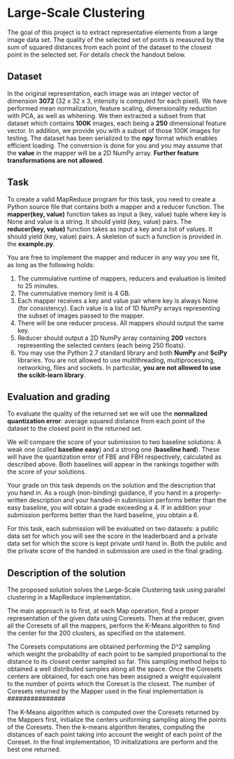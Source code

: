 # Large-Scale Clustering

The goal of this project is to extract representative elements from a large image data set. The quality of the selected set of points is measured by the sum of squared distances from each point of the dataset to the closest point in the selected set. For details check the handout below.

## Dataset

In the original representation, each image was an integer vector of dimension **3072** (32 x 32 x 3, intensity is computed for each pixel). We have performed mean normalization, feature scaling, dimensionality reduction with PCA, as well as whitening. We then extracted a subset from that dataset which contains **100K** images, each being a **250** dimensional feature vector. In addition, we provide you with a subset of those 100K images for testing. The dataset has been serialized to the **npy** format which enables efficient loading. The conversion is done for you and you may assume that the **value** in the mapper will be a 2D NumPy array. **Further feature transformations are not allowed**.

## Task

To create a valid MapReduce program for this task, you need to create a Python source file that contains both a mapper and a reducer function. The **mapper(key, value)** function takes as input a (key, value) tuple where key is None and value is a string. It should yield (key, value) pairs. The **reducer(key, value)** function takes as input a key and a list of values. It should yield (key, value) pairs. A skeleton of such a function is provided in the **example.py**.

You are free to implement the mapper and reducer in any way you see fit, as long as the following holds:

1. The cummulative runtime of mappers, reducers and evaluation is limited to 25 minutes.
2. The cummulative memory limit is 4 GB.
3. Each mapper receives a key and value pair where key is always None (for consistency). Each value is a list of 1D NumPy arrays representing the subset of images passed to the mapper.
4. There will be one reducer process. All mappers should output the same key.
5. Reducer should output a 2D NumPy array containing **200** vectors representing the selected centers (each being 250 floats).
6. You may use the Python 2.7 standard library and both **NumPy** and **SciPy** libraries. You are not allowed to use multithreading, multiprocessing, networking, files and sockets. In particular, **you are not allowed to use the scikit-learn library**.

## Evaluation and grading

To evaluate the quality of the returned set we will use the **normalized quantization error**: average squared distance from each point of the dataset to the closest point in the returned set.

We will compare the score of your submission to two baseline solutions: A weak one (called **baseline easy**) and a strong one (**baseline hard**). These will have the quantization error of FBE and FBH respectively, calculated as described above. Both baselines will appear in the rankings together with the score of your solutions.

Your grade on this task depends on the solution and the description that you hand in. As a rough (non-binding) guidance, if you hand in a properly-written description and your handed-in submission performs better than the easy baseline, you will obtain a grade exceeding a 4. If in addition your submission performs better than the hard baseline, you obtain a 6.

For this task, each submission will be evaluated on two datasets: a public data set for which you will see the score in the leaderboard and a private data set for which the score is kept private until hand in. Both the public and the private score of the handed in submission are used in the final grading.

## Description of the solution

The proposed solution solves the Large-Scale Clustering task using parallel clustering in a MapReduce implementation.

The main approach is to first, at each Map operation, find a proper representation of the given data using Coresets. Then at the reducer, given all the Coresets of all the mappers, perform the K-Means algorithm to find the center for the 200 clusters, as specified on the statement.

The Coresets computations are obtained performing the D^2 sampling which weight the probability of each point to be sampled proportional to the distance to its closest center sampled so far. This sampling method helps to obtained a well distributed samples along all the space. Once the Coresets centers are obtained, for each one has been assigned a weight equivalent to the number of points which the Coreset is the closest. The number of Coresets returned by the Mapper used in the final implementation is ###############

The K-Means algorithm which is computed over the Coresets returned by the Mappers first, initialize the centers uniforming sampling along the points of the Coresets. Then the k-means algorithm iterates, computing the distances of each point taking into account the weight of each point of the Coreset. In the final implementation, 10 initializations are perform and the best one returned.
